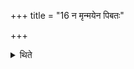 +++
title = "16 न मृन्मयेन पिबतः"

+++

<details><summary>थिते</summary>

16. They should not drink by means of an earthen vessel.  
</details>
